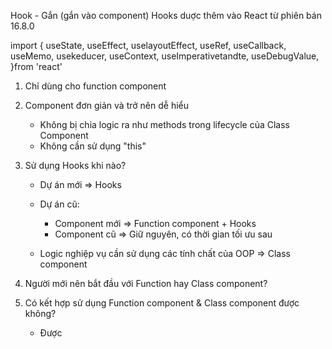 Hook - Gắn (gắn vào component)
Hooks duợc thêm vào React từ phiên bán 16.8.0

import {
useState,
useEffect,
uselayoutEffect,
useRef,
useCallback,
useMemo,
usekeducer,
useContext,
useImperativetandte,
useDebugValue,
}from 'react'

1. Chỉ dùng cho function component
2. Component đơn giản và trở nên dễ hiểu
   - Không bị chia logic ra như methods trong lifecycle của Class Component
   - Không cần sử dụng "this"
3. Sử dụng Hooks khi nào?

   - Dự án mới => Hooks
   - Dự án cũ:

     - Component mới => Function component + Hooks
     - Component cũ => Giữ nguyên, có thời gian tối ưu sau

   - Logic nghiệp vụ cần sử dụng các tính chất của OOP => Class component

4. Người mới nên bắt đầu với Function hay Class component?
5. Có kết hợp sử dụng Function component & Class component được không?
   - Được
